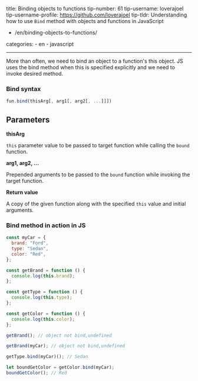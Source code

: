 title: Binding objects to functions
tip-number: 61
tip-username: loverajoel
tip-username-profile: https://github.com/loverajoel
tip-tldr: Understanding how to use `Bind` method with objects and functions in JavaScript

- /en/binding-objects-to-functions/

categories: - en - javascript

---

More than often, we need to bind an object to a function's this object. JS uses the bind method when this is specified explicitly and we need to invoke desired method.

### Bind syntax

```js
fun.bind(thisArg[, arg1[, arg2[, ...]]])
```

## Parameters

**thisArg**

`this` parameter value to be passed to target function while calling the `bound` function.

**arg1, arg2, ...**

Prepended arguments to be passed to the `bound` function while invoking the target function.

**Return value**

A copy of the given function along with the specified `this` value and initial arguments.

### Bind method in action in JS

```js
const myCar = {
  brand: "Ford",
  type: "Sedan",
  color: "Red",
};

const getBrand = function () {
  console.log(this.brand);
};

const getType = function () {
  console.log(this.type);
};

const getColor = function () {
  console.log(this.color);
};

getBrand(); // object not bind,undefined

getBrand(myCar); // object not bind,undefined

getType.bind(myCar)(); // Sedan

let boundGetColor = getColor.bind(myCar);
boundGetColor(); // Red
```
